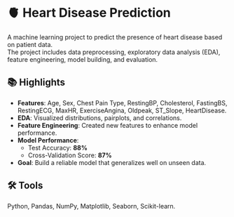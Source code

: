 # 🫀 Heart Disease Prediction

A machine learning project to predict the presence of heart disease based on patient data.  
The project includes data preprocessing, exploratory data analysis (EDA), feature engineering, model building, and evaluation.

## 📚 Highlights
- **Features**: Age, Sex, Chest Pain Type, RestingBP, Cholesterol, FastingBS, RestingECG, MaxHR, ExerciseAngina, Oldpeak, ST_Slope, HeartDisease.
- **EDA**: Visualized distributions, pairplots, and correlations.
- **Feature Engineering**: Created new features to enhance model performance.
- **Model Performance**:
  - Test Accuracy: **88%**
  - Cross-Validation Score: **87%**
- **Goal**: Build a reliable model that generalizes well on unseen data.

## 🛠️ Tools
Python, Pandas, NumPy, Matplotlib, Seaborn, Scikit-learn.
